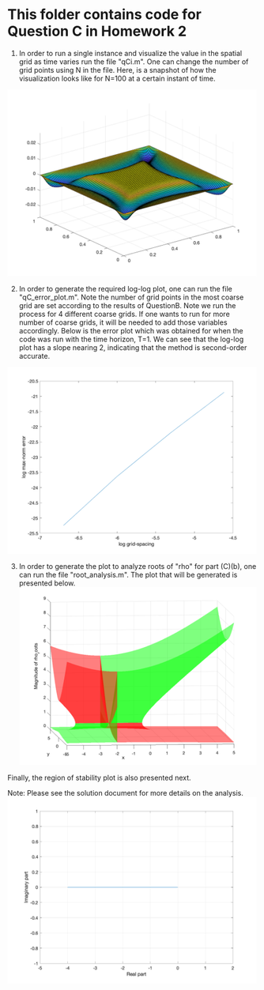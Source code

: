 # This folder contains code for Question C in Homework 2

1) In order to run a single instance and visualize the value in the spatial grid as time varies run the file "qCi.m". One can change the number of grid points using N in the file. Here, is a snapshot of how the visualization looks like for N=100 at a certain instant of time.

![alt text](https://github.com/sourav-roni/Math714_Homework2/blob/main/QuestionC/snap.png)

2) In order to generate the required log-log plot, one can run the file "qC_error_plot.m". Note the number of grid points in the most coarse grid are set according to the results of QuestionB. Note we run the process for 4 different coarse grids. If one wants to run for more number of coarse grids, it will be needed to add those variables accordingly. Below is the error plot which was obtained for when the code was run with the time horizon, T=1. We can see that the log-log plot has a slope nearing 2, indicating that the method is second-order accurate.

![alt text](https://github.com/sourav-roni/Math714_Homework2/blob/main/QuestionC/err_plt.png)

3) In order to generate the plot to analyze roots of "rho" for part (C)(b), one can run the file "root_analysis.m". The plot that will be generated is presented below.
![alt text](https://github.com/sourav-roni/Math714_Homework2/blob/main/QuestionC/root.png)

Finally, the region of stability plot is also presented next. 

Note: Please see the solution document for more details on the analysis.
![alt text](https://github.com/sourav-roni/Math714_Homework2/blob/main/QuestionC/complex.png)


